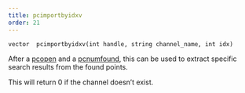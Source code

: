 ```yaml
---
title: pcimportbyidxv
order: 21
---
```

`vector  pcimportbyidxv(int handle, string channel_name, int idx)`

After a [pcopen](/en/houdini-vex/point-clouds-and-3d-images/pcopen "Returns a handle to a point cloud file.") and a [pcnumfound](/en/houdini-vex/point-clouds-and-3d-images/pcnumfound "This node returns the number of points found by pcopen."), this can be used to extract specific search results from the found points.

This will return 0 if the channel doesn’t exist.

